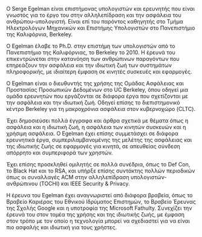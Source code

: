 Ο Serge Egelman είναι επιστήμονας υπολογιστών και ερευνητής που είναι γνωστός για το έργο του στην αλληλεπίδραση και την ασφάλεια του ανθρώπου-υπολογιστή. Είναι επί του παρόντος καθηγητής στο Τμήμα Ηλεκτρολόγων Μηχανικών και Επιστήμης Υπολογιστών στο Πανεπιστήμιο της Καλιφόρνια, Berkeley.

Ο Egelman έλαβε το Ph.D. στην επιστήμη των υπολογιστών από το Πανεπιστήμιο της Καλιφόρνιας, το Berkeley το 2010. Η έρευνά του επικεντρώνεται στην κατανόηση των ανθρώπινων παραγόντων που επηρεάζουν την ασφάλεια και την ιδιωτική ζωή των συστημάτων πληροφορικής, με ιδιαίτερη έμφαση σε κινητές συσκευές και εφαρμογές.

Ο Egelman είναι ο διευθυντής της χρήσης της Ομάδας Ασφάλειας και Προστασίας Προσωπικών Δεδομένων στο UC Berkeley, όπου οδηγεί μια ομάδα ερευνητών που εργάζονται σε διάφορα έργα που σχετίζονται με την ασφάλεια και την ιδιωτική ζωή. Οδηγεί επίσης το διεπιστημονικό κέντρο Berkeley για τη μακροχρόνια ασφάλεια στον κυβερνοχώρο (CLTC).

Έχει δημοσιεύσει πολλά έγγραφα και άρθρα σχετικά με θέματα όπως η ασφάλεια και η ιδιωτική ζωή, η ασφάλεια των κινητών συσκευών και η χρήσιμη ασφάλεια. Ο Egelman έχει επίσης συμμετάσχει σε διάφορα ερευνητικά έργα, συμπεριλαμβανομένης της μελέτης της ασφάλειας και της ιδιωτικής ζωής σε εφαρμογές για κινητά, σε απευθείας σύνδεση απόρρητο και συμπεριφορά των χρηστών.

Έχει επίσης προσκληθεί ομιλητής σε πολλά συνέδρια, όπως το Def Con, το Black Hat και το RSA, και υπήρξε επίσης συντάκτης πολλών περιοδικών όπως οι συναλλαγές ACM στην αλληλεπίδραση υπολογιστών-ανθρώπινου (TOCHI) και IEEE Security & Privacy.

Η έρευνα του Egelman έχει αναγνωριστεί από διάφορα βραβεία, όπως το Βραβείο Καριέρας του Εθνικού Ιδρύματος Επιστημών, το Βραβείο Έρευνας της Σχολής Google και η υποτροφία της Microsoft Fathulty. Συνεχίζει την έρευνά του στον τομέα της χρήσης και της ιδιωτικής ζωής, με έμφαση στον τρόπο με τον οποίο η τεχνολογία μπορεί να σχεδιαστεί για να είναι πιο ασφαλής και ιδιωτική για τους χρήστες.
